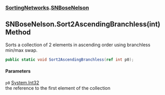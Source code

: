 ### [SortingNetworks](SortingNetworks.md 'SortingNetworks').[SNBoseNelson](SortingNetworks_SNBoseNelson.md 'SortingNetworks.SNBoseNelson')
## SNBoseNelson.Sort2AscendingBranchless(int) Method
Sorts a collection of 2 elements in ascending order using branchless min/max swap.  
```csharp
public static void Sort2AscendingBranchless(ref int p0);
```
#### Parameters
<a name='SortingNetworks_SNBoseNelson_Sort2AscendingBranchless(int)_p0'></a>
`p0` [System.Int32](https://docs.microsoft.com/en-us/dotnet/api/System.Int32 'System.Int32')  
the reference to the first element of the collection
  
